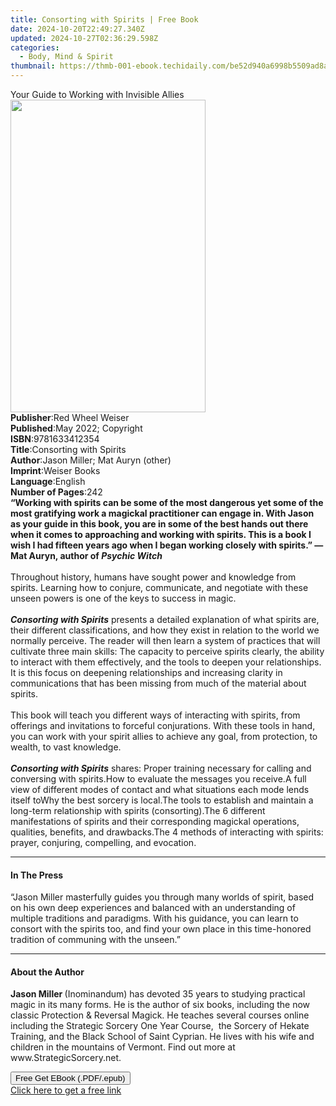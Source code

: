 ```yaml
---
title: Consorting with Spirits | Free Book
date: 2024-10-20T22:49:27.340Z
updated: 2024-10-27T02:36:29.598Z
categories:
  - Body, Mind & Spirit
thumbnail: https://thmb-001-ebook.techidaily.com/be52d940a6998b5509ad8a66bdb1889c019d04748da34a46dab84d8b79d7d4f0.jpg
---
```

<main id="book-container">
  <div class="flex flex-col">
    <div class="book-brief flex-1 py-6 px-4 sm:p-6 md:py-10 md:px-8">
      <!-- brief-->
      <div class="book-brief-main">
        Your Guide to Working with Invisible Allies
      </div>
    </div>
    <div
      class="book-meta-info flex-1 grid gap-4 col-start-1 col-end-3 row-start-1 sm:mb-6 sm:grid-cols-4 lg:gap-6 lg:col-start-2 lg:row-end-6 lg:row-span-6 lg:mb-0"
    >
      <div
        class="book-meta-info-left place-content-center mt-4 p-4 text-sm leading-6 col-start-2 col-span-2 dark:text-slate-400"
      >
        <img
          class="w-full h-500 object-cover rounded-lg sm:h-255 sm:col-span-2 lg:col-span-full"
          src="https://img-001-ebook.techidaily.com/514961d1a921326663f0aa29eea9e2c00cd2e7cc1c736d523b71ed262cf14e87.jpg"
          alt=""
          width="312"
          height="500"
        />
      </div>
      <div
        class="book-meta-info-right mt-2 col-start-1 row-start-2 col-span-3 self-center"
      >
        <!-- meta data  -->
        <div class="flex flex-col px-4 md:px-8">
          <div class="flex-1">
            <strong>Publisher</strong>:<span class="px-2"
              >Red Wheel Weiser</span
            >
          </div>
          <div class="flex-1">
            <strong>Published</strong>:<span class="px-2"
              >May 2022; Copyright</span
            >
          </div>
          <div class="flex-1">
            <strong>ISBN</strong>:<span class="px-2">9781633412354</span>
          </div>
          <div class="flex-1">
            <strong>Title</strong>:<span class="px-2"
              >Consorting with Spirits</span
            >
          </div>
          <div class="flex-1">
            <strong>Author</strong>:<span class="px-2"
              >Jason Miller; Mat Auryn (other)</span
            >
          </div>
          <div class="flex-1">
            <strong>Imprint</strong>:<span class="px-2">Weiser Books</span>
          </div>
          <div class="flex-1">
            <strong>Language</strong>:<span class="px-2">English</span>
          </div>
          <div class="flex-1">
            <strong>Number of Pages</strong>:<span class="px-2">242</span>
          </div>
        </div>
      </div>
    </div>
    <div class="book-description flex-1 py-6 px-4 sm:p-6 md:py-10 md:px-8">
      <div class="book-description-main">
        <div accordion-content="" id="description">
          <b
            >“Working with spirits can be some of the most dangerous yet some of
            the most gratifying work a magickal practitioner can engage in. With
            Jason as your guide in this book, you are in some of the best hands
            out there when it comes to approaching and working with spirits.
            This is a book I wish I had fifteen years ago when I began working
            closely with spirits.”&nbsp;</b
          ><b>—Mat Auryn, author of&nbsp;<i>Psychic Witch</i></b
          ><br />&nbsp;<br />Throughout history, humans have sought power and
          knowledge from spirits. Learning how to conjure, communicate, and
          negotiate with these unseen powers is one of the keys to success in
          magic.<br /><br /><b><i>Consorting with Spirits</i></b
          >&nbsp;presents a detailed explanation of what spirits are, their
          different classifications, and how they exist in relation to the world
          we normally perceive. The reader will then learn a system of practices
          that will cultivate three main skills: The capacity to perceive
          spirits clearly, the ability to interact with them effectively, and
          the tools to deepen your relationships. It is this focus on deepening
          relationships and increasing clarity in communications that has been
          missing from much of the material about spirits. &nbsp;<br />&nbsp;<br />This
          book will teach you different ways of interacting with spirits, from
          offerings and invitations to forceful conjurations. With these tools
          in hand, you can work with your spirit allies to achieve any goal,
          from protection, to wealth, to vast knowledge.<br />&nbsp;<br /><b
            ><i>Consorting with Spirits</i></b
          >&nbsp;shares: Proper training necessary for calling and conversing
          with spirits.How to evaluate the messages you receive.A full view of
          different modes of contact and what situations each mode lends itself
          toWhy the best sorcery is local.The tools to establish and maintain a
          long-term relationship with spirits (consorting).The 6 different
          manifestations of spirits and their corresponding magickal operations,
          qualities, benefits, and drawbacks.The 4 methods of interacting with
          spirits: prayer, conjuring, compelling, and evocation.
        </div>
        <div class="accordion-fader"></div>
      </div>
    </div>
    <div class="book-excerpts flex-1 py-6 px-4 sm:p-6 md:py-10 md:px-8">
      <!-- excerpts-->
      <div class="book-excerpts-main">
        <hr />
        <h4 class="placeholder placeholder-heading">
          <span>In The Press</span>
        </h4>
        <p>
          “Jason Miller masterfully guides you through&nbsp;many worlds of
          spirit, based on his own deep experiences&nbsp;and balanced with an
          understanding of multiple traditions and paradigms. With his guidance,
          you can learn to consort with the spirits too, and find your own place
          in this time-honored tradition of communing with the unseen.”
        </p>
      </div>
    </div>
    <div class="book-about-author flex-1 py-6 px-4 sm:p-6 md:py-10 md:px-8">
      <!-- about author-->
      <div class="book-main-author-main">
        <hr />
        <h4 class="placeholder placeholder-heading">
          <span>About the Author</span>
        </h4>
        <p>
          <b>Jason Miller </b>(Inominandum) has devoted 35 years to studying
          practical magic in its many forms. He is the author of six books,
          including the now classic Protection &amp; Reversal Magick. He teaches
          several courses online including the Strategic Sorcery One Year
          Course, &nbsp;the Sorcery of Hekate Training, and the Black School of
          Saint Cyprian. He lives with his wife and children in the mountains of
          Vermont. Find out more at <span>www.StrategicSorcery.net</span>.
        </p>
      </div>
    </div>
    <div class="book-free-get flex-1 py-6 px-4 sm:p-6 md:py-10 md:px-8">
      <button
        id="btn-free-get"
        class="bg-blue-500 hover:bg-blue-700 text-white font-bold py-2 px-4 rounded"
      >
        Free Get EBook (.PDF/.epub)
      </button>
      <div id="countdown-display" class="px-2 text-lg mt-2"></div>
      <a
        id="free-link"
        class="hidden bg-blue-500 hover:bg-blue-700 text-white font-bold py-2 px-4 rounded"
        href="https://www.ebooks.com/en-us/book/210233087/consorting-with-spirits/jason-miller/"
        target="_blank"
        >Click here to get a free link</a
      >
    </div>
    <script>
      let countdownTime = 0;
      let countdownInterval = null;
      document
        .getElementById('btn-free-get')
        .addEventListener('click', startCountdown);
      function startCountdown() {
        countdownTime = new Date().getTime() + 60000 * 3;
        countdownInterval = setInterval(updateCountdown, 1000);
        document.getElementById('btn-free-get').disabled = true;
        document
          .getElementById('btn-free-get')
          .classList.add('bg-gray-500', 'cursor-not-allowed');
      }
      function updateCountdown() {
        let currentTime = new Date().getTime();
        let timeLeft = countdownTime - currentTime;
        let secondsLeft = Math.floor(timeLeft / 1000);
        document.getElementById('countdown-display').innerHTML =
          `Remaining time: ${secondsLeft} seconds.`;
        if (secondsLeft <= 0) {
          clearInterval(countdownInterval);
          document.getElementById('btn-free-get').classList.add('hidden');
          document.getElementById('free-link').classList.remove('hidden');
          document.getElementById('countdown-display').innerHTML = '';
        }
      }
    </script>
  </div>
</main>

<ins class="adsbygoogle"
      style="display:block"
      data-ad-client="ca-pub-7571918770474297"
      data-ad-slot="8358498916"
      data-ad-format="auto"
      data-full-width-responsive="true"></ins>
    